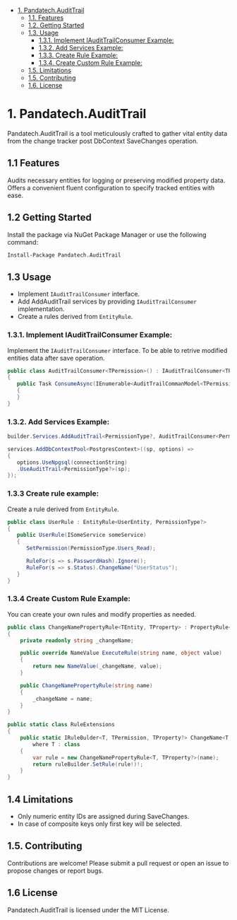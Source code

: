 - [1. Pandatech.AuditTrail](#1-pandatechaudittrail)
  - [1.1. Features](#11-features)
  - [1.2. Getting Started](#12-getting-started)
  - [1.3. Usage](#13-usage)
    - [1.3.1. Implement IAuditTrailConsumer Example:](#131-implement-iaudittrailconsumer-example)
    - [1.3.2. Add Services Example:](#132-add-services-example)
    - [1.3.3. Create Rule Example:](#133-create-rule-example)
    - [1.3.4. Create Custom Rule Example:](#134-create-custom-rule-example)
  - [1.5. Limitations](#14-limitations)
  - [1.5. Contributing](#15-contributing)
  - [1.6. License](#16-license)


# 1. Pandatech.AuditTrail
Pandatech.AuditTrail is a tool meticulously crafted to gather vital entity data from the change tracker post DbContext SaveChanges operation.

## 1.1 Features
Audits necessary entities for logging or preserving modified property data.
Offers a convenient fluent configuration to specify tracked entities with ease.

## 1.2 Getting Started
Install the package via NuGet Package Manager or use the following command:

```bash
Install-Package Pandatech.AuditTrail
```
## 1.3 Usage
 - Implement `IAuditTrailConsumer` interface.
- Add AddAuditTrail services by providing `IAuditTrailConsumer` implementation.
- Create a rules derived from `EntityRule`.

### 1.3.1. Implement IAuditTrailConsumer Example:
 Implement the `IAuditTrailConsumer` interface.
To be able to retrive modified entities data after save operation.
```csharp
public class AuditTrailConsumer<TPermission>() : IAuditTrailConsumer<TPermission>
{
   public Task ConsumeAsync(IEnumerable<AuditTrailCommanModel<TPermission>> entities, CancellationToken cancellationToken = default)
   {
   }
}
```

### 1.3.2. Add Services Example:

```csharp
builder.Services.AddAuditTrail<PermissionType?, AuditTrailConsumer<PermissionType?>>(typeof(Registration).Assembly);

services.AddDbContextPool<PostgresContext>((sp, options) =>
{
   options.UseNpgsql(connectionString)
   .UseAuditTrail<PermissionType?>(sp);
});
```

### 1.3.3 Create rule example:

Create a rule derived from `EntityRule`.

```csharp
public class UserRule : EntityRule<UserEntity, PermissionType?>
{
   public UserRule(ISomeService someService)
   {
      SetPermission(PermissionType.Users_Read);

      RuleFor(s => s.PasswordHash).Ignore();
      RuleFor(s => s.Status).ChangeName("UserStatus");
   }
}
```

### 1.3.4 Create Custom Rule Example:
You can create your own rules and modify properties as needed.
```csharp
public class ChangeNamePropertyRule<TEntity, TProperty> : PropertyRule<TEntity, TProperty>
{
    private readonly string _changeName;

    public override NameValue ExecuteRule(string name, object value)
    {
        return new NameValue(_changeName, value);
    }

    public ChangeNamePropertyRule(string name)
    {
        _changeName = name;
    }
}

public static class RuleExtensions
{
    public static IRuleBulder<T, TPermission, TProperty?> ChangeName<T, TPermission, TProperty>(this IRuleBulder<T, TPermission, TProperty> ruleBuilder, string name)
        where T : class
    {
        var rule = new ChangeNamePropertyRule<T, TProperty?>(name);
        return ruleBuilder.SetRule(rule!)!;
    }
}
```


## 1.4 Limitations

- Only numeric entity IDs are assigned during SaveChanges.
- In case of composite keys only first key will be selected.

## 1.5. Contributing

Contributions are welcome! Please submit a pull request or open an issue to propose changes or report bugs.

## 1.6 License

Pandatech.AuditTrail is licensed under the MIT License.
